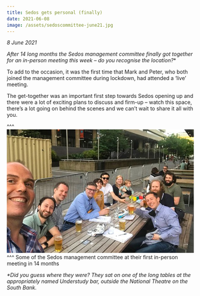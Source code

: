 ```yaml
---
title: Sedos gets personal (finally)
date: 2021-06-08
image: /assets/sedoscommittee-june21.jpg
---
```

*8 June 2021*

**After 14 long months the Sedos management committee finally got together for an in-person meeting this week – do you recognise the location*?**

To add to the occasion, it was the first time that Mark and Peter, who both joined the management committee during lockdown, had attended a ‘live’ meeting. 

The get-together was an important first step towards Sedos opening up and there were a lot of exciting plans to discuss and firm-up – watch this space, there’s a lot going on behind the scenes and we can’t wait to share it all with you. 

^^^ ![](/assets/sedoscommittee-june21.jpg)
^^^ Some of the Sedos management committee at their first in-person meeting in 14 months

*\*Did you guess where they were? They sat on one of the long tables at the appropriately named Understudy bar, outside the National Theatre on the South Bank.*